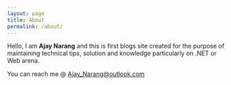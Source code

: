 ```yaml
---
layout: page
title: About
permalink: /about/
---
```


Hello, I am **Ajay Narang** and this is first blogs site created for the purpose of maintaining technical tips, solution and knowledge particularly on .NET or Web arena.

You can reach me @ Ajay_Narang@outlook.com 
